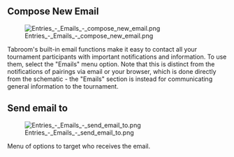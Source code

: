 ## Compose New Email

<figure>
<img src="Entries_-_Emails_-_compose_new_email.png"
title="Entries_-_Emails_-_compose_new_email.png" />
<figcaption>Entries_-_Emails_-_compose_new_email.png</figcaption>
</figure>

Tabroom's built-in email functions make it easy to contact all your
tournament participants with important notifications and information. To
use them, select the "Emails" menu option. Note that this is distinct
from the notifications of pairings via email or your browser, which is
done directly from the schematic - the "Emails" section is instead for
communicating general information to the tournament.

## Send email to

<figure>
<img src="Entries_-_Emails_-_send_email_to.png"
title="Entries_-_Emails_-_send_email_to.png" />
<figcaption>Entries_-_Emails_-_send_email_to.png</figcaption>
</figure>

Menu of options to target who receives the email.